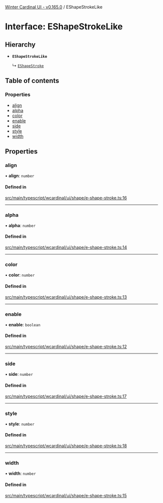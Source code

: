 [Winter Cardinal UI - v0.165.0](../index.md) / EShapeStrokeLike

# Interface: EShapeStrokeLike

## Hierarchy

- **`EShapeStrokeLike`**

  ↳ [`EShapeStroke`](EShapeStroke.md)

## Table of contents

### Properties

- [align](EShapeStrokeLike.md#align)
- [alpha](EShapeStrokeLike.md#alpha)
- [color](EShapeStrokeLike.md#color)
- [enable](EShapeStrokeLike.md#enable)
- [side](EShapeStrokeLike.md#side)
- [style](EShapeStrokeLike.md#style)
- [width](EShapeStrokeLike.md#width)

## Properties

### align

• **align**: `number`

#### Defined in

[src/main/typescript/wcardinal/ui/shape/e-shape-stroke.ts:16](https://github.com/winter-cardinal/winter-cardinal-ui/blob/v0.165.0/src/main/typescript/wcardinal/ui/shape/e-shape-stroke.ts#L16)

___

### alpha

• **alpha**: `number`

#### Defined in

[src/main/typescript/wcardinal/ui/shape/e-shape-stroke.ts:14](https://github.com/winter-cardinal/winter-cardinal-ui/blob/v0.165.0/src/main/typescript/wcardinal/ui/shape/e-shape-stroke.ts#L14)

___

### color

• **color**: `number`

#### Defined in

[src/main/typescript/wcardinal/ui/shape/e-shape-stroke.ts:13](https://github.com/winter-cardinal/winter-cardinal-ui/blob/v0.165.0/src/main/typescript/wcardinal/ui/shape/e-shape-stroke.ts#L13)

___

### enable

• **enable**: `boolean`

#### Defined in

[src/main/typescript/wcardinal/ui/shape/e-shape-stroke.ts:12](https://github.com/winter-cardinal/winter-cardinal-ui/blob/v0.165.0/src/main/typescript/wcardinal/ui/shape/e-shape-stroke.ts#L12)

___

### side

• **side**: `number`

#### Defined in

[src/main/typescript/wcardinal/ui/shape/e-shape-stroke.ts:17](https://github.com/winter-cardinal/winter-cardinal-ui/blob/v0.165.0/src/main/typescript/wcardinal/ui/shape/e-shape-stroke.ts#L17)

___

### style

• **style**: `number`

#### Defined in

[src/main/typescript/wcardinal/ui/shape/e-shape-stroke.ts:18](https://github.com/winter-cardinal/winter-cardinal-ui/blob/v0.165.0/src/main/typescript/wcardinal/ui/shape/e-shape-stroke.ts#L18)

___

### width

• **width**: `number`

#### Defined in

[src/main/typescript/wcardinal/ui/shape/e-shape-stroke.ts:15](https://github.com/winter-cardinal/winter-cardinal-ui/blob/v0.165.0/src/main/typescript/wcardinal/ui/shape/e-shape-stroke.ts#L15)
